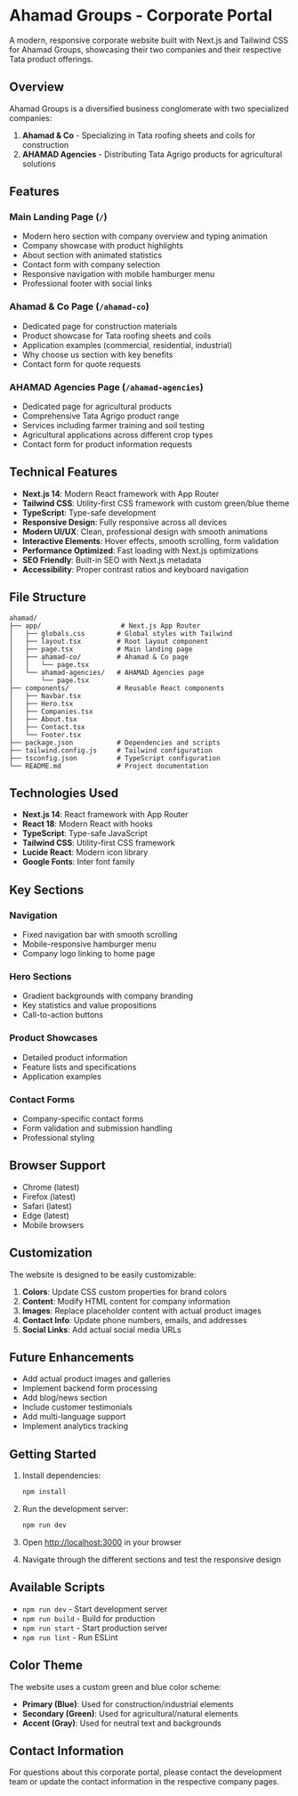 # Ahamad Groups - Corporate Portal

A modern, responsive corporate website built with Next.js and Tailwind CSS for Ahamad Groups, showcasing their two companies and their respective Tata product offerings.

## Overview

Ahamad Groups is a diversified business conglomerate with two specialized companies:

1. **Ahamad & Co** - Specializing in Tata roofing sheets and coils for construction
2. **AHAMAD Agencies** - Distributing Tata Agrigo products for agricultural solutions

## Features

### Main Landing Page (`/`)
- Modern hero section with company overview and typing animation
- Company showcase with product highlights
- About section with animated statistics
- Contact form with company selection
- Responsive navigation with mobile hamburger menu
- Professional footer with social links

### Ahamad & Co Page (`/ahamad-co`)
- Dedicated page for construction materials
- Product showcase for Tata roofing sheets and coils
- Application examples (commercial, residential, industrial)
- Why choose us section with key benefits
- Contact form for quote requests

### AHAMAD Agencies Page (`/ahamad-agencies`)
- Dedicated page for agricultural products
- Comprehensive Tata Agrigo product range
- Services including farmer training and soil testing
- Agricultural applications across different crop types
- Contact form for product information requests

## Technical Features

- **Next.js 14**: Modern React framework with App Router
- **Tailwind CSS**: Utility-first CSS framework with custom green/blue theme
- **TypeScript**: Type-safe development
- **Responsive Design**: Fully responsive across all devices
- **Modern UI/UX**: Clean, professional design with smooth animations
- **Interactive Elements**: Hover effects, smooth scrolling, form validation
- **Performance Optimized**: Fast loading with Next.js optimizations
- **SEO Friendly**: Built-in SEO with Next.js metadata
- **Accessibility**: Proper contrast ratios and keyboard navigation

## File Structure

```
ahamad/
├── app/                    # Next.js App Router
│   ├── globals.css        # Global styles with Tailwind
│   ├── layout.tsx         # Root layout component
│   ├── page.tsx           # Main landing page
│   ├── ahamad-co/         # Ahamad & Co page
│   │   └── page.tsx
│   └── ahamad-agencies/   # AHAMAD Agencies page
│       └── page.tsx
├── components/            # Reusable React components
│   ├── Navbar.tsx
│   ├── Hero.tsx
│   ├── Companies.tsx
│   ├── About.tsx
│   ├── Contact.tsx
│   └── Footer.tsx
├── package.json           # Dependencies and scripts
├── tailwind.config.js     # Tailwind configuration
├── tsconfig.json          # TypeScript configuration
└── README.md              # Project documentation
```

## Technologies Used

- **Next.js 14**: React framework with App Router
- **React 18**: Modern React with hooks
- **TypeScript**: Type-safe JavaScript
- **Tailwind CSS**: Utility-first CSS framework
- **Lucide React**: Modern icon library
- **Google Fonts**: Inter font family

## Key Sections

### Navigation
- Fixed navigation bar with smooth scrolling
- Mobile-responsive hamburger menu
- Company logo linking to home page

### Hero Sections
- Gradient backgrounds with company branding
- Key statistics and value propositions
- Call-to-action buttons

### Product Showcases
- Detailed product information
- Feature lists and specifications
- Application examples

### Contact Forms
- Company-specific contact forms
- Form validation and submission handling
- Professional styling

## Browser Support

- Chrome (latest)
- Firefox (latest)
- Safari (latest)
- Edge (latest)
- Mobile browsers

## Customization

The website is designed to be easily customizable:

1. **Colors**: Update CSS custom properties for brand colors
2. **Content**: Modify HTML content for company information
3. **Images**: Replace placeholder content with actual product images
4. **Contact Info**: Update phone numbers, emails, and addresses
5. **Social Links**: Add actual social media URLs

## Future Enhancements

- Add actual product images and galleries
- Implement backend form processing
- Add blog/news section
- Include customer testimonials
- Add multi-language support
- Implement analytics tracking

## Getting Started

1. Install dependencies:
   ```bash
   npm install
   ```

2. Run the development server:
   ```bash
   npm run dev
   ```

3. Open [http://localhost:3000](http://localhost:3000) in your browser

4. Navigate through the different sections and test the responsive design

## Available Scripts

- `npm run dev` - Start development server
- `npm run build` - Build for production
- `npm run start` - Start production server
- `npm run lint` - Run ESLint

## Color Theme

The website uses a custom green and blue color scheme:
- **Primary (Blue)**: Used for construction/industrial elements
- **Secondary (Green)**: Used for agricultural/natural elements
- **Accent (Gray)**: Used for neutral text and backgrounds

## Contact Information

For questions about this corporate portal, please contact the development team or update the contact information in the respective company pages.
